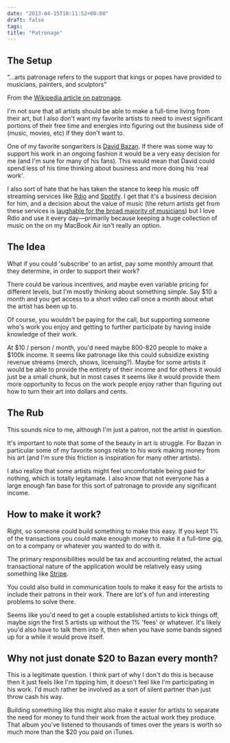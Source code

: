 ```yaml
---
date: "2013-04-15T18:11:52+00:00"
draft: false
tags: 
title: "Patronage"
---
```

## The Setup

“…arts patronage refers to the support that kings or popes have provided to musicians, painters, and sculptors”

From the [Wikipedia article on patronage](https://en.wikipedia.org/wiki/Patronage).

I'm not sure that all artists should be able to make a full-time living from their art, but I also don't want my favorite artists to need to invest significant portions of their free time and energies into figuring out the business side of (music, movies, etc) if they don't want to.

One of my favorite songwriters is [David Bazan](http://www.davidbazan.com). If there was some way to support his work in an ongoing fashion it would be a very easy decision for me (and I'm sure for many of his fans). This would mean that David could spend less of his time thinking about business and more doing his 'real work'.

I also sort of hate that he has taken the stance to keep his music off streaming services like [Rdio](http://rdio.com) and [Spotify](http://spotify). I get that it's a business decision for him, and a decision about the value of music (the return artists get from these services is [laughable for the broad majority of musicians](http://thenextweb.com/apple/2012/09/03/less-than-a-stinkin-cent/)) but I love Rdio and use it every day—primarily because keeping a huge collection of music on the on my MacBook Air isn't really an option.

## The Idea

What if you could 'subscribe' to an artist, pay some monthly amount that they determine, in order to support their work?

There could be various incentives, and maybe even variable pricing for different levels, but I'm mostly thinking about something simple. Say $10 a month and you get access to a short video call once a month about what the artist has been up to.

Of course, you wouldn't be paying for the call, but supporting someone who's work you enjoy and getting to further participate by having inside knowledge of their work.

At $10 / person / month, you'd need maybe 800-820 people to make a $100k income. It seems like patronage like this could subsidize existing revenue streams (merch, shows, licensing?). Maybe for some artists it would be able to provide the entirety of their income and for others it would just be a small chunk, but in most cases it seems like it would provide them more opportunity to focus on the work people enjoy rather than figuring out how to turn their art into dollars and cents.

## The Rub

This sounds nice to me, although I'm just a patron, not the artist in question.

It's important to note that some of the beauty in art is struggle. For Bazan in particular some of my favorite songs relate to his work making money from his art (and I'm sure this friction is inspiration for many other artists).

I also realize that some artists might feel uncomfortable being paid for nothing, which is totally legitamate. I also know that not everyone has a large enough fan base for this sort of patronage to provide any significant income.

## How to make it work?

Right, so someone could build something to make this easy. If you kept 1% of the transactions you could make enough money to make it a full-time gig, on to a company or whatever you wanted to do with it.

The primary responsibilities would be tax and accounting related, the actual transactional nature of the application would be relatively easy using something like [Stripe](https://stripe.com).

You could also build in communication tools to make it easy for the artists to include their patrons in their work. There are lot's of fun and interesting problems to solve there.

Seems like you'd need to get a couple established artists to kick things off, maybe sign the first 5 artists up without the 1% 'fees' or whatever. It's likely you'd also have to talk them into it, then when you have some bands signed up for a while it would prove itself.

## Why not just donate $20 to Bazan every month?

This is a legitimate question. I think part of why I don't do this is because then it just feels like I'm tipping him, it doesn't feel like I'm participating in his work. I'd much rather be involved as a sort of silent partner than just throw cash his way.

Building something like this might also make it easier for artists to separate the need for money to fund their work from the actual work they produce. That album you've listened to thousands of times over the years is worth so much more than the $20 you paid on iTunes.